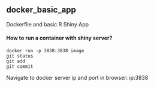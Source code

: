 <h2> docker_basic_app </h2>
Dockerfile and basic R Shiny App

<h4> How to run a container with shiny server? </h4>

```
docker run -p 3838:3838 image
git status
git add
git commit
```

<p> Navigate to docker server ip and port in browser: ip:3838 </p>
